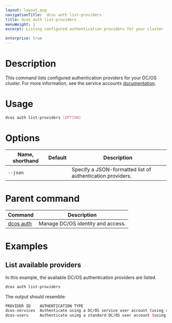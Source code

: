 ```yaml
---
layout: layout.pug
navigationTitle:  dcos auth list-providers
title: dcos auth list-providers
menuWeight: 1
excerpt: Listing configured authentication providers for your cluster

enterprise: true
---
```


# Description
This command lists configured authentication providers for your DC/OS cluster. For more information, see the service accounts [documentation](/1.11/security/ent/service-auth/).

# Usage

```bash
dcos auth list-providers [OPTION]
```

# Options

| Name, shorthand | Default | Description |
|---------|-------------|-------------|
| `--json`   |             | Specify a JSON-formatted list of authentication providers. |

# Parent command

| Command | Description |
|---------|-------------|
| [dcos auth](/1.11/cli/command-reference/dcos-auth/) |  Manage DC/OS identity and access. |

# Examples

## List available providers

In this example, the available DC/OS authentication providers are listed.

```bash
dcos auth list-providers
```

The output should resemble:

```bash
PROVIDER ID    AUTHENTICATION TYPE                                                               
dcos-services  Authenticate using a DC/OS service user account (using username and private key)  
dcos-users     Authenticate using a standard DC/OS user account (using username and password)   
```
